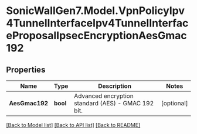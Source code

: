 # SonicWallGen7.Model.VpnPolicyIpv4TunnelInterfaceIpv4TunnelInterfaceProposalIpsecEncryptionAesGmac192

## Properties

Name | Type | Description | Notes
------------ | ------------- | ------------- | -------------
**AesGmac192** | **bool** | Advanced encryption standard (AES) - GMAC 192 bit. | [optional] 

[[Back to Model list]](../README.md#documentation-for-models) [[Back to API list]](../README.md#documentation-for-api-endpoints) [[Back to README]](../README.md)

